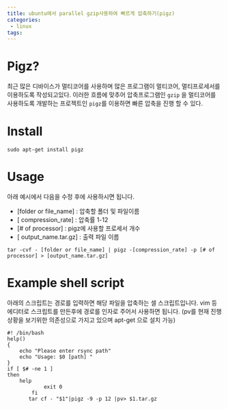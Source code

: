 ```yaml
---
title: ubuntu에서 parallel gzip사용하여 빠르게 압축하기(pigz)
categories:
 - linux
tags:
---
```

# Pigz? 
최근 많은 디바이스가 멀티코어를 사용하며 많은 프로그램이 멀티코어, 멀티프로세서를 이용하도록 작성되고있다. 이러한 흐름에 맞추어 압축프로그램인 `gzip` 을 멀티코어를 사용하도록 개발하는 프로젝트인 `pigz`를 이용하면 빠른 압축을 진행 할 수 있다. 

# Install

```
sudo apt-get install pigz
```

# Usage
아래 예시에서 다음을  수정 후에 사용하시면 됩니다.

- [folder or file_name] : 압축할 폴더 및 파일이름
- [ compression_rate] : 압축률 1-12
- [# of processor] : pigz에 사용할 프로세서 개수
- [ output_name.tar.gz] : 출력 파일 이름
```
tar -cvf - [folder or file_name] | pigz -[compression_rate] -p [# of processor] > [output_name.tar.gz]
```

# Example shell script
아래의 스크립트는 경로를 입력하면 해당 파일을 압축하는 셀 스크립트입니다. 
vim 등 에디터로 스크립트를 만든후에 경로를 인자로 주어서 사용하면 됩니다.
(pv를 현재 진행상황을 보기위한 의존성으로 가지고 있으며 apt-get 으로 설치 가능)

```
#! /bin/bash
help()
{
    echo "Please enter rsync path"
    echo "Usage: $0 [path] "
}
if [ $# -ne 1 ]
then
    help
            exit 0
        fi
       tar cf - "$1"|pigz -9 -p 12 |pv> $1.tar.gz
```
